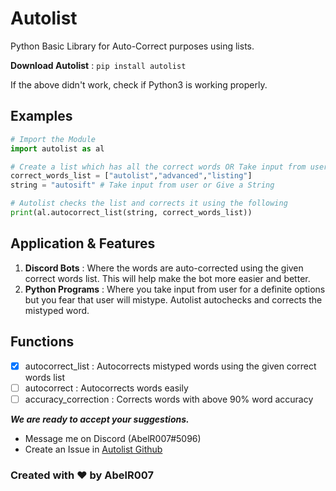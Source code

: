 # Autolist

Python Basic Library for Auto-Correct purposes using lists.

**Download Autolist** : `pip install autolist`

If the above didn't work, check if Python3 is working properly.

## Examples

```python
# Import the Module
import autolist as al

# Create a list which has all the correct words OR Take input from user
correct_words_list = ["autolist","advanced","listing"]
string = "autosift" # Take input from user or Give a String

# Autolist checks the list and corrects it using the following
print(al.autocorrect_list(string, correct_words_list))
```

## Application & Features

1. **Discord Bots** :
  Where the words are auto-corrected using the given correct words list. This will help make the bot more easier and better.
2. **Python Programs** :
  Where you take input from user for a definite options but you fear that user will mistype. Autolist autochecks and corrects the mistyped word.

## Functions

- [x] autocorrect_list : Autocorrects mistyped words using the given correct words list
- [ ] autocorrect : Autocorrects words easily</li>
- [ ] accuracy_correction : Corrects words with above 90% word accuracy

_**We are ready to accept your suggestions.**_
- Message me on Discord (AbelR007#5096)
- Create an Issue in [Autolist Github](https://github.com/AbelR007/Autolist)

### Created with ❤️ by AbelR007

